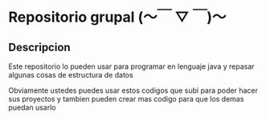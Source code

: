 # Repositorio grupal (～￣ ▽ ￣)～

## Descripcion

Este repositorio lo pueden usar para programar en lenguaje java y repasar algunas cosas de estructura de datos

Obviamente ustedes puedes usar estos codigos que subi para poder hacer sus proyectos
y tambien pueden crear mas codigo para que los demas puedan usarlo
